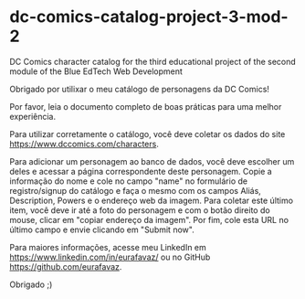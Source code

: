 # dc-comics-catalog-project-3-mod-2
DC Comics character catalog for the third educational project of the second module of the Blue EdTech Web Development

Obrigado por utilixar o meu catálogo de personagens da DC Comics!

Por favor, leia o documento completo de boas práticas para uma melhor experiência.

Para utilizar corretamente o catálogo, você deve coletar os dados do site https://www.dccomics.com/characters.

Para adicionar um personagem ao banco de dados, você deve escolher um deles e acessar a página correspondente deste personagem. Copie a informação do nome e cole no campo "name" no formulário de registro/signup do catálogo e faça o mesmo com os campos Aliás, Description, Powers e o endereço web da imagem. Para coletar este último item, você deve ir até a foto do personagem e com o botão direito do mouse, clicar em "copiar endereço da imagem". Por fim, cole esta URL no último campo e envie clicando em "Submit now".

Para maiores informações, acesse meu LinkedIn em https://www.linkedin.com/in/eurafavaz/ ou no GitHub https://github.com/eurafavaz.

Obrigado ;)
